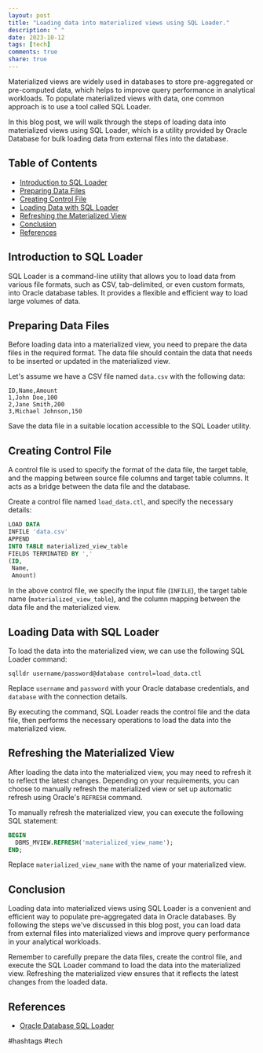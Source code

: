 ```yaml
---
layout: post
title: "Loading data into materialized views using SQL Loader."
description: " "
date: 2023-10-12
tags: [tech]
comments: true
share: true
---
```


Materialized views are widely used in databases to store pre-aggregated or pre-computed data, which helps to improve query performance in analytical workloads. To populate materialized views with data, one common approach is to use a tool called SQL Loader.

In this blog post, we will walk through the steps of loading data into materialized views using SQL Loader, which is a utility provided by Oracle Database for bulk loading data from external files into the database.

## Table of Contents
- [Introduction to SQL Loader](#introduction-to-sql-loader)
- [Preparing Data Files](#preparing-data-files)
- [Creating Control File](#creating-control-file)
- [Loading Data with SQL Loader](#loading-data-with-sql-loader)
- [Refreshing the Materialized View](#refreshing-the-materialized-view)
- [Conclusion](#conclusion)
- [References](#references)

## Introduction to SQL Loader

SQL Loader is a command-line utility that allows you to load data from various file formats, such as CSV, tab-delimited, or even custom formats, into Oracle database tables. It provides a flexible and efficient way to load large volumes of data.

## Preparing Data Files

Before loading data into a materialized view, you need to prepare the data files in the required format. The data file should contain the data that needs to be inserted or updated in the materialized view.

Let's assume we have a CSV file named `data.csv` with the following data:

```
ID,Name,Amount
1,John Doe,100
2,Jane Smith,200
3,Michael Johnson,150
```

Save the data file in a suitable location accessible to the SQL Loader utility.

## Creating Control File

A control file is used to specify the format of the data file, the target table, and the mapping between source file columns and target table columns. It acts as a bridge between the data file and the database.

Create a control file named `load_data.ctl`, and specify the necessary details:

```sql
LOAD DATA
INFILE 'data.csv'
APPEND
INTO TABLE materialized_view_table
FIELDS TERMINATED BY ','
(ID,
 Name,
 Amount)
```

In the above control file, we specify the input file (`INFILE`), the target table name (`materialized_view_table`), and the column mapping between the data file and the materialized view.

## Loading Data with SQL Loader

To load the data into the materialized view, we can use the following SQL Loader command:

```shell
sqlldr username/password@database control=load_data.ctl
```

Replace `username` and `password` with your Oracle database credentials, and `database` with the connection details.

By executing the command, SQL Loader reads the control file and the data file, then performs the necessary operations to load the data into the materialized view.

## Refreshing the Materialized View

After loading the data into the materialized view, you may need to refresh it to reflect the latest changes. Depending on your requirements, you can choose to manually refresh the materialized view or set up automatic refresh using Oracle's `REFRESH` command.

To manually refresh the materialized view, you can execute the following SQL statement:

```sql
BEGIN
  DBMS_MVIEW.REFRESH('materialized_view_name');
END;
```

Replace `materialized_view_name` with the name of your materialized view.

## Conclusion

Loading data into materialized views using SQL Loader is a convenient and efficient way to populate pre-aggregated data in Oracle databases. By following the steps we've discussed in this blog post, you can load data from external files into materialized views and improve query performance in your analytical workloads.

Remember to carefully prepare the data files, create the control file, and execute the SQL Loader command to load the data into the materialized view. Refreshing the materialized view ensures that it reflects the latest changes from the loaded data.

## References

- [Oracle Database SQL Loader](https://docs.oracle.com/en/database/oracle/oracle-database/19/sutil/oracle-sql-loader.html)

#hashtags #tech